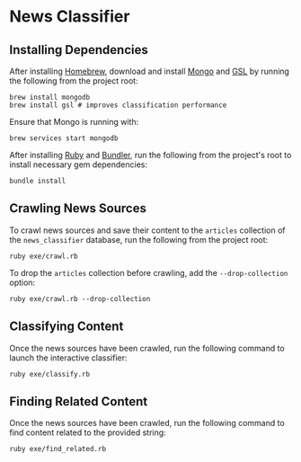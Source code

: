 # News Classifier

## Installing Dependencies

After installing [Homebrew](http://brew.sh/), download and install [Mongo](https://docs.mongodb.com/manual/tutorial/install-mongodb-on-os-x/) and [GSL](http://brewformulas.org/Gsl) by running the following from the project root:

```shell
brew install mongodb
brew install gsl # improves classification performance
```

Ensure that Mongo is running with:

```shell
brew services start mongodb
```

After installing [Ruby](https://www.ruby-lang.org/en/) and [Bundler](http://bundler.io/), run the following from the project's root to install necessary gem dependencies:

```shell
bundle install
```

## Crawling News Sources

To crawl news sources and save their content to the `articles` collection of the `news_classifier` database, run the following from the project root:

```shell
ruby exe/crawl.rb
```

To drop the `articles` collection before crawling, add the `--drop-collection` option:

```shell
ruby exe/crawl.rb --drop-collection
```

## Classifying Content

Once the news sources have been crawled, run the following command to launch the interactive classifier:

```shell
ruby exe/classify.rb
```

## Finding Related Content

Once the news sources have been crawled, run the following command to find content related to the provided string:

```shell
ruby exe/find_related.rb
```
